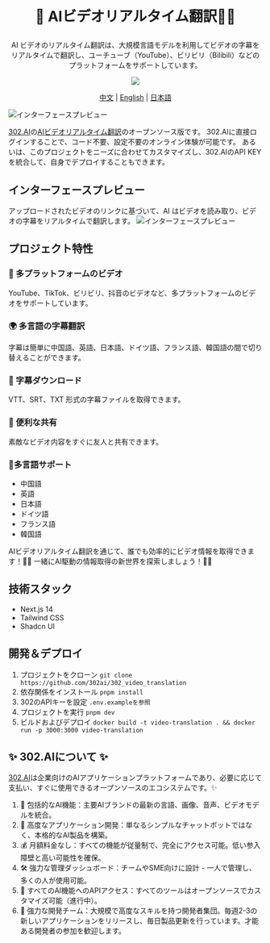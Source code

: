 # <p align="center">🎥 AIビデオリアルタイム翻訳🚀✨</p>

<p align="center">AI ビデオのリアルタイム翻訳は、大規模言語モデルを利用してビデオの字幕をリアルタイムで翻訳し、ユーチューブ（YouTube）、ビリビリ（Bilibili）などのプラットフォームをサポートしています。</p>

<p align="center"><a href="https://302.ai/product/detail/35" target="blank"><img src="https://file.302.ai/gpt/imgs/github/20250102/72a57c4263944b73bf521830878ae39a.png" /></a></p >

<p align="center"><a href="README_zh.md">中文</a> | <a href="README.md">English</a> | <a href="README_ja.md">日本語</a></p>

![インターフェースプレビュー](docs/视频实时翻译jp.png)

[302.AI](https://302.ai/ja/)の[AIビデオリアルタイム翻訳](https://302.ai/product/detail/35)のオープンソース版です。
302.AIに直接ログインすることで、コード不要、設定不要のオンライン体験が可能です。
あるいは、このプロジェクトをニーズに合わせてカスタマイズし、302.AIのAPI KEYを統合して、自身でデプロイすることもできます。

## インターフェースプレビュー
アップロードされたビデオのリンクに基づいて、AI はビデオを読み取り、ビデオの字幕をリアルタイムで翻訳します。
![インターフェースプレビュー](docs/视频实时翻译日.png)

## プロジェクト特性
### 🎥 多プラットフォームのビデオ
YouTube、TikTok、ビリビリ、抖音のビデオなど、多プラットフォームのビデオをサポートしています。
### 🌍 多言語の字幕翻訳
字幕は簡単に中国語、英語、日本語、ドイツ語、フランス語、韓国語の間で切り替えることができます。
### 📝 字幕ダウンロード
VTT、SRT、TXT 形式の字幕ファイルを取得できます。
### 💬 便利な共有
素敵なビデオ内容をすぐに友人と共有できます。
### 🔄多言語サポート
- 中国語
- 英語
- 日本語
- ドイツ語
- フランス語
- 韓国語

AIビデオリアルタイム翻訳を通じて、誰でも効率的にビデオ情報を取得できます！🎉🎥 一緒にAI駆動の情報取得の新世界を探索しましょう！🌟🚀

## 技術スタック
- Next.js 14
- Tailwind CSS
- Shadcn UI

## 開発＆デプロイ
1. プロジェクトをクローン `git clone https://github.com/302ai/302_video_translation`
2. 依存関係をインストール `pnpm install`
3. 302のAPIキーを設定 `.env.exampleを参照`
4. プロジェクトを実行 `pnpm dev`
5. ビルドおよびデプロイ `docker build -t video-translation . && docker run -p 3000:3000 video-translation`


## ✨ 302.AIについて ✨
[302.AI](https://302.ai)は企業向けのAIアプリケーションプラットフォームであり、必要に応じて支払い、すぐに使用できるオープンソースのエコシステムです。✨
1. 🧠 包括的なAI機能：主要AIブランドの最新の言語、画像、音声、ビデオモデルを統合。
2. 🚀 高度なアプリケーション開発：単なるシンプルなチャットボットではなく、本格的なAI製品を構築。
3. 💰 月額料金なし：すべての機能が従量制で、完全にアクセス可能。低い参入障壁と高い可能性を確保。
4. 🛠 強力な管理ダッシュボード：チームやSME向けに設計 - 一人で管理し、多くの人が使用可能。
5. 🔗 すべてのAI機能へのAPIアクセス：すべてのツールはオープンソースでカスタマイズ可能（進行中）。
6. 💪 強力な開発チーム：大規模で高度なスキルを持つ開発者集団。毎週2-3の新しいアプリケーションをリリースし、毎日製品更新を行っています。才能ある開発者の参加を歓迎します。
